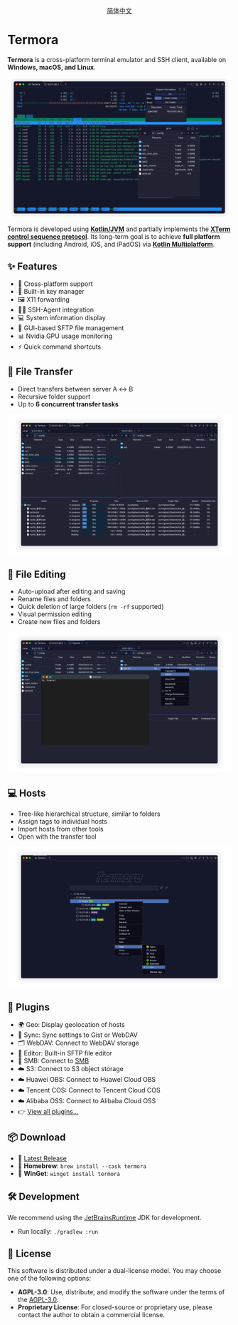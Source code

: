 <div align="center">
<a href="./README.zh_CN.md">简体中文</a>
</div>

# Termora

**Termora** is a cross-platform terminal emulator and SSH client, available on **Windows, macOS, and Linux**.

<div align="center">
  <img src="docs/readme.png" alt="Readme" />
</div>

Termora is developed using [**Kotlin/JVM**](https://kotlinlang.org/) and partially implements the [**XTerm control sequence protocol**](https://invisible-island.net/xterm/ctlseqs/ctlseqs.html). Its long-term goal is to achieve **full platform support** (including Android, iOS, and iPadOS) via [**Kotlin Multiplatform**](https://kotlinlang.org/docs/multiplatform.html).



## ✨ Features

- 🧬 Cross-platform support
- 🔐 Built-in key manager
- 🖼️ X11 forwarding
- 🧑‍💻 SSH-Agent integration
- 💻 System information display
- 📁 GUI-based SFTP file management
- 📊 Nvidia GPU usage monitoring
- ⚡ Quick command shortcuts


## 🚀 File Transfer

- Direct transfers between server A ↔ B
- Recursive folder support
- Up to **6 concurrent transfer tasks**

<div align="center">
  <img src="docs/transfer.png" alt="Transfer" />
</div>



## 📝 File Editing

- Auto-upload after editing and saving
- Rename files and folders
- Quick deletion of large folders (`rm -rf` supported)
- Visual permission editing
- Create new files and folders

<div align="center">
  <img src="docs/transfer-edit.png" alt="Transfer Edit" />
</div>

## 💻 Hosts

- Tree-like hierarchical structure, similar to folders
- Assign tags to individual hosts
- Import hosts from other tools
- Open with the transfer tool

<div align="center">
  <img src="docs/host.png" alt="Transfer Edit" />
</div>

## 🧩 Plugins

- 🌍 Geo: Display geolocation of hosts
- 🔄 Sync: Sync settings to Gist or WebDAV
- 🗂️ WebDAV: Connect to WebDAV storage
- 📝 Editor: Built-in SFTP file editor
- 📡 SMB:  Connect to [SMB](https://en.wikipedia.org/wiki/Server_Message_Block)
- ☁️ S3: Connect to S3 object storage
- ☁️ Huawei OBS: Connect to Huawei Cloud OBS
- ☁️ Tencent COS: Connect to Tencent Cloud COS
- ☁️ Alibaba OSS: Connect to Alibaba Cloud OSS
- 👉 [View all plugins...](https://www.termora.app/plugins)




## 📦 Download

- 🧾 [Latest Release](https://github.com/TermoraDev/termora/releases/latest)
- 🍺 **Homebrew**: `brew install --cask termora`
- 🔨 **WinGet**: `winget install termora`



## 🛠️ Development

We recommend using the [JetBrainsRuntime](https://github.com/JetBrains/JetBrainsRuntime) JDK for development.

- Run locally: `./gradlew :run`


## 📄 License

This software is distributed under a dual-license model. You may choose one of the following options:

- **AGPL-3.0**: Use, distribute, and modify the software under the terms of the [AGPL-3.0](https://opensource.org/license/agpl-v3).
- **Proprietary License**: For closed-source or proprietary use, please contact the author to obtain a commercial license.
